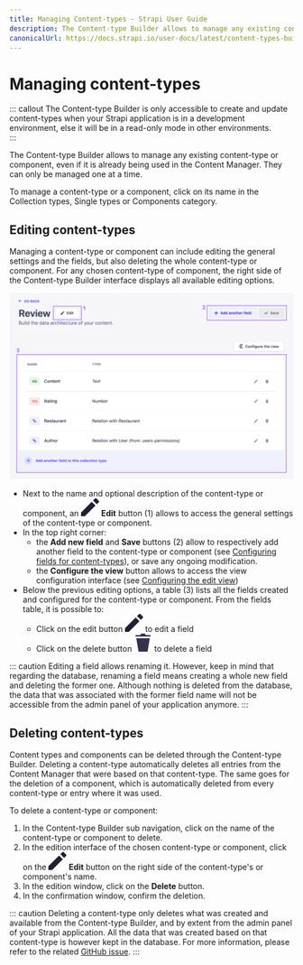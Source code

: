 ```yaml
---
title: Managing Content-types - Strapi User Guide
description: The Content-type Builder allows to manage any existing content-type or component, even if it is already being used in the Content Manager. They can only be managed one at a time.
canonicalUrl: https://docs.strapi.io/user-docs/latest/content-types-builder/managing-content-types.html
---
```


# Managing content-types

::: callout The Content-type Builder is only accessible to create and update content-types when your Strapi application is in a development environment, else it will be in a read-only mode in other environments.
<br>
:::

The Content-type Builder allows to manage any existing content-type or component, even if it is already being used in the Content Manager. They can only be managed one at a time.

To manage a content-type or a component, click on its name in the Collection types, Single types or Components category.

## Editing content-types

Managing a content-type or component can include editing the general settings and the fields, but also deleting the whole content-type or component. For any chosen content-type of component, the right side of the Content-type Builder interface displays all available editing options.

![Content-type Builder's edition interface](../assets/content-types-builder/content-types-builder_edition.png)

- Next to the name and optional description of the content-type or component, an ![Edit icon](../assets/icons/edit.svg) **Edit** button (1) allows to access the general settings of the content-type or component.
- In the top right corner:
  - the **Add new field** and **Save** buttons (2) allow to respectively add another field to the content-type or component (see [Configuring fields for content-types](/user-docs/latest/content-types-builder/configuring-fields-content-type.md)), or save any ongoing modification.
  - the **Configure the view** button allows to access the view configuration interface (see [Configuring the edit view](/user-docs/latest/content-manager/configuring-view-of-content-type.md#configuring-the-edit-view))
- Below the previous editing options, a table (3) lists all the fields created and configured for the content-type or component. From the fields table, it is possible to:
  - Click on the edit button ![Edit icon](../assets/icons/edit.svg) to edit a field
  - Click on the delete button ![Delete icon](../assets/icons/delete.svg) to delete a field

::: caution
Editing a field allows renaming it. However, keep in mind that regarding the database, renaming a field means creating a whole new field and deleting the former one. Although nothing is deleted from the database, the data that was associated with the former field name will not be accessible from the admin panel of your application anymore.
:::


## Deleting content-types

Content types and components can be deleted through the Content-type Builder. Deleting a content-type automatically deletes all entries from the Content Manager that were based on that content-type. The same goes for the deletion of a component, which is automatically deleted from every content-type or entry where it was used.

To delete a content-type or component:

1. In the Content-type Builder sub navigation, click on the name of the content-type or component to delete.
2. In the edition interface of the chosen content-type or component, click on the ![Edit icon](../assets/icons/edit.svg) **Edit** button on the right side of the content-type's or component's name.
3. In the edition window, click on the **Delete** button.
4. In the confirmation window, confirm the deletion.

::: caution
Deleting a content-type only deletes what was created and available from the Content-type Builder, and by extent from the admin panel of your Strapi application. All the data that was created based on that content-type is however kept in the database. For more information, please refer to the related [GitHub issue](https://github.com/strapi/strapi/issues/1114).
:::
